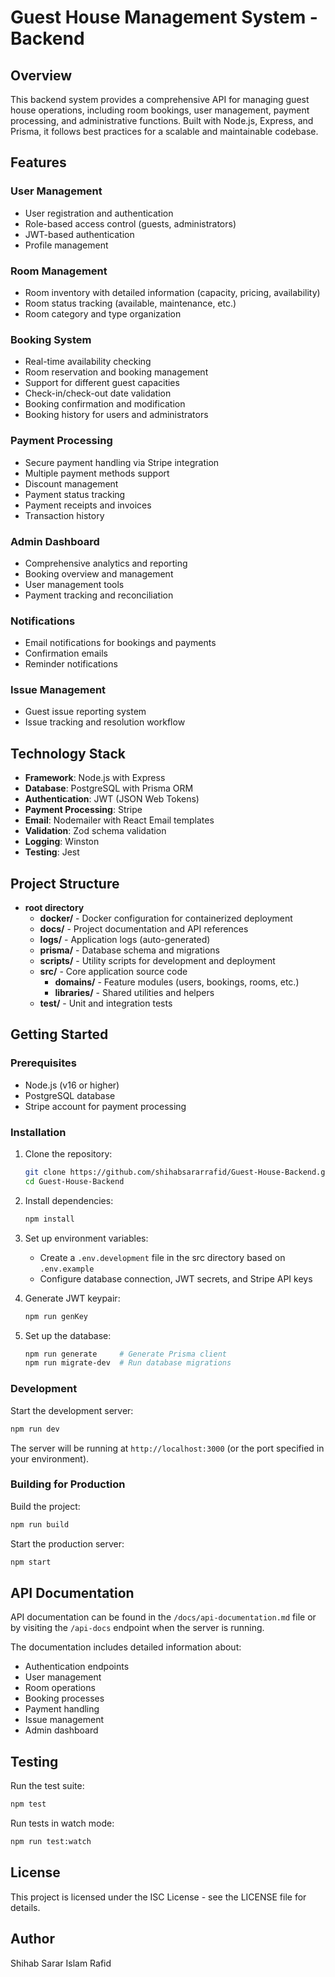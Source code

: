 # **Guest House Management System - Backend**

## Overview

This backend system provides a comprehensive API for managing guest house operations, including room bookings, user management, payment processing, and administrative functions. Built with Node.js, Express, and Prisma, it follows best practices for a scalable and maintainable codebase.

## Features

### User Management

- User registration and authentication
- Role-based access control (guests, administrators)
- JWT-based authentication
- Profile management

### Room Management

- Room inventory with detailed information (capacity, pricing, availability)
- Room status tracking (available, maintenance, etc.)
- Room category and type organization

### Booking System

- Real-time availability checking
- Room reservation and booking management
- Support for different guest capacities
- Check-in/check-out date validation
- Booking confirmation and modification
- Booking history for users and administrators

### Payment Processing

- Secure payment handling via Stripe integration
- Multiple payment methods support
- Discount management
- Payment status tracking
- Payment receipts and invoices
- Transaction history

### Admin Dashboard

- Comprehensive analytics and reporting
- Booking overview and management
- User management tools
- Payment tracking and reconciliation

### Notifications

- Email notifications for bookings and payments
- Confirmation emails
- Reminder notifications

### Issue Management

- Guest issue reporting system
- Issue tracking and resolution workflow

## Technology Stack

- **Framework**: Node.js with Express
- **Database**: PostgreSQL with Prisma ORM
- **Authentication**: JWT (JSON Web Tokens)
- **Payment Processing**: Stripe
- **Email**: Nodemailer with React Email templates
- **Validation**: Zod schema validation
- **Logging**: Winston
- **Testing**: Jest

## Project Structure

- **root directory**
  - **docker/** - Docker configuration for containerized deployment
  - **docs/** - Project documentation and API references
  - **logs/** - Application logs (auto-generated)
  - **prisma/** - Database schema and migrations
  - **scripts/** - Utility scripts for development and deployment
  - **src/** - Core application source code
    - **domains/** - Feature modules (users, bookings, rooms, etc.)
    - **libraries/** - Shared utilities and helpers
  - **test/** - Unit and integration tests

## Getting Started

### Prerequisites

- Node.js (v16 or higher)
- PostgreSQL database
- Stripe account for payment processing

### Installation

1. Clone the repository:

   ```bash
   git clone https://github.com/shihabsararrafid/Guest-House-Backend.git
   cd Guest-House-Backend
   ```

2. Install dependencies:

   ```bash
   npm install
   ```

3. Set up environment variables:

   - Create a `.env.development` file in the src directory based on `.env.example`
   - Configure database connection, JWT secrets, and Stripe API keys

4. Generate JWT keypair:

   ```bash
   npm run genKey
   ```

5. Set up the database:
   ```bash
   npm run generate     # Generate Prisma client
   npm run migrate-dev  # Run database migrations
   ```

### Development

Start the development server:

```bash
npm run dev
```

The server will be running at `http://localhost:3000` (or the port specified in your environment).

### Building for Production

Build the project:

```bash
npm run build
```

Start the production server:

```bash
npm start
```

## API Documentation

API documentation can be found in the `/docs/api-documentation.md` file or by visiting the `/api-docs` endpoint when the server is running.

The documentation includes detailed information about:

- Authentication endpoints
- User management
- Room operations
- Booking processes
- Payment handling
- Issue management
- Admin dashboard

## Testing

Run the test suite:

```bash
npm test
```

Run tests in watch mode:

```bash
npm run test:watch
```

## License

This project is licensed under the ISC License - see the LICENSE file for details.

## Author

Shihab Sarar Islam Rafid
